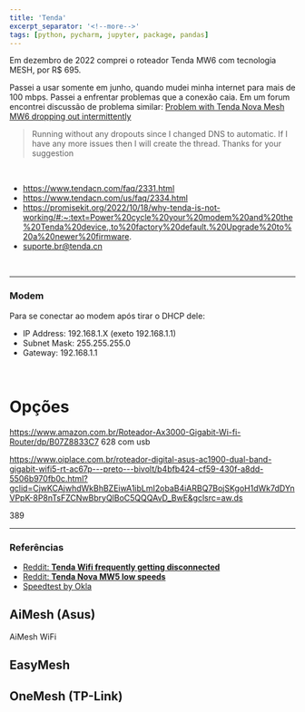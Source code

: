 ```yaml
---
title: 'Tenda'
excerpt_separator: '<!--more-->'
tags: [python, pycharm, jupyter, package, pandas]
---
```


Em dezembro de 2022 comprei o roteador Tenda MW6 com tecnologia MESH, por R$ 695.

Passei a usar somente em junho, quando mudei minha internet para mais de 100 mbps. Passei a enfrentar problemas que a conexão caia. Em um forum encontrei discussão de problema similar: [Problem with Tenda Nova Mesh MW6 dropping out intermittently](https://www.avforums.com/threads/problem-with-tenda-nova-mesh-mw6-dropping-out-intermittently.2431911/)

> Running without any dropouts since I changed DNS to automatic.
> If I have any more issues then I will create the thread. Thanks for your suggestion

<br>

- https://www.tendacn.com/faq/2331.html
- https://www.tendacn.com/us/faq/2334.html
- https://promisekit.org/2022/10/18/why-tenda-is-not-working/#:~:text=Power%20cycle%20your%20modem%20and%20the%20Tenda%20device.,to%20factory%20default.%20Upgrade%20to%20a%20newer%20firmware.
- suporte.br@tenda.cn

<br>

---

### Modem

Para se conectar ao modem após tirar o DHCP dele:

- IP Address: 192.168.1.X (exeto 192.168.1.1)
- Subnet Mask: 255.255.255.0
- Gateway: 192.168.1.1

<br>

# Opções

https://www.amazon.com.br/Roteador-Ax3000-Gigabit-Wi-fi-Router/dp/B07Z8833C7
628
com usb

https://www.oiplace.com.br/roteador-digital-asus-ac1900-dual-band-gigabit-wifi5-rt-ac67p---preto---bivolt/b4bfb424-cf59-430f-a8dd-5506b970fb0c.html?gclid=CjwKCAjwhdWkBhBZEiwA1ibLmI2obaB4iARBQ7BojSKgoH1dWk7dDYnVPpK-8P8nTsFZCNwBbryQlBoC5QQQAvD_BwE&gclsrc=aw.ds

389

---

### Referências

- [Reddit: **Tenda Wifi frequently getting disconnected**](https://www.reddit.com/r/wifi/comments/r2nm53/tenda_wifi_frequently_getting_disconnected/)
- [Reddit: **Tenda Nova MW5 low speeds**](https://www.reddit.com/r/HomeNetworking/comments/rrzpcl/tenda_nova_mw5_low_speeds/)
- [Speedtest by Okla](https://www.speedtest.net/)

## AiMesh (Asus)

AiMesh WiFi

## EasyMesh

## OneMesh (TP-Link)

